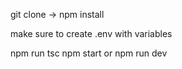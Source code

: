 git clone -> npm install 


make sure to create .env with variables 

npm run tsc
npm start or npm run dev